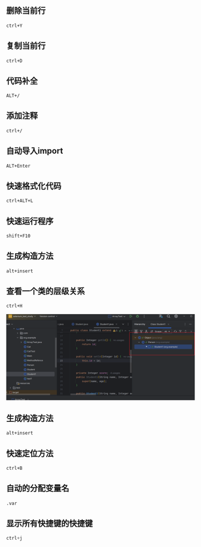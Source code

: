 ## 删除当前行

```markdown
ctrl+Y
```

## 复制当前行

```markdown
ctrl+D
```

## 代码补全

```markdown
ALT+/
```

## 添加注释

```markdown
ctrl+/
```

## 自动导入import

```markdown
ALT+Enter
```

## 快速格式化代码

```markdown
ctrl+ALT+L
```

## 快速运行程序

```markdown
shift+F10
```

## 生成构造方法

```markdown
alt+insert
```

## 查看一个类的层级关系

```markdown
ctrl+H
```

![image-20240828145452933](image-20240828145452933-1724828094058-1.png)

## 生成构造方法

```markdown
alt+insert
```

## 快速定位方法

```markdown
ctrl+B
```

## 自动的分配变量名

```markdown
.var
```

## 显示所有快捷键的快捷键

```java
ctrl+j
```

